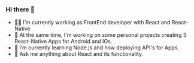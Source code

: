 ### Hi there 👋

- 👨‍💻 I’m currently working as FrontEnd developer with React and React-Native
- 👨 At the same time, I'm working on some personal projects creating 3 React-Native Apps for Android and IOs.
- 🌱 I’m currently learning Node.js and how deploying API's for Apps.
- 💬 Ask me anything about React and its functionality.
